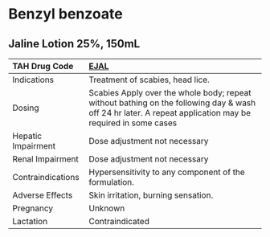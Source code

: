 # Benzyl benzoate

## Jaline Lotion 25%, 150mL

| TAH Drug Code      | [EJAL](https://www.tahsda.org.tw/drugs/hissearch.php?drug_code=EJAL)                                                                                      |
|:-------------------|:----------------------------------------------------------------------------------------------------------------------------------------------------------|
| Indications        | Treatment of scabies, head lice.                                                                                                                          |
| Dosing             | Scabies Apply over the whole body; repeat without bathing on the following day & wash off 24 hr later. A repeat application may be required in some cases |
| Hepatic Impairment | Dose adjustment not necessary                                                                                                                             |
| Renal Impairment   | Dose adjustment not necessary                                                                                                                             |
| Contraindications  | Hypersensitivity to any component of the formulation.                                                                                                     |
| Adverse Effects    | Skin irritation, burning sensation.                                                                                                                       |
| Pregnancy          | Unknown                                                                                                                                                   |
| Lactation          | Contraindicated                                                                                                                                           |

